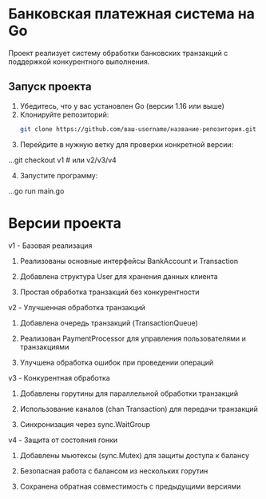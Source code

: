 # Банковская платежная система на Go

Проект реализует систему обработки банковских транзакций с поддержкой конкурентного выполнения.

## Запуск проекта

1. Убедитесь, что у вас установлен Go (версии 1.16 или выше)
2. Клонируйте репозиторий:
   ```bash
   git clone https://github.com/ваш-username/название-репозитория.git
3. Перейдите в нужную ветку для проверки конкретной версии:

...git checkout v1  # или v2/v3/v4

4. Запустите программу:

...go run main.go

# Версии проекта
v1 - Базовая реализация
1. Реализованы основные интерфейсы BankAccount и Transaction

2. Добавлена структура User для хранения данных клиента

3. Простая обработка транзакций без конкурентности

v2 - Улучшенная обработка транзакций
1. Добавлена очередь транзакций (TransactionQueue)

2. Реализован PaymentProcessor для управления пользователями и транзакциями

3. Улучшена обработка ошибок при проведении операций

v3 - Конкурентная обработка
1. Добавлены горутины для параллельной обработки транзакций

2. Использование каналов (chan Transaction) для передачи транзакций

3. Синхронизация через sync.WaitGroup

v4 - Защита от состояния гонки
1. Добавлены мьютексы (sync.Mutex) для защиты доступа к балансу

2. Безопасная работа с балансом из нескольких горутин

3. Сохранена обратная совместимость с предыдущими версиями